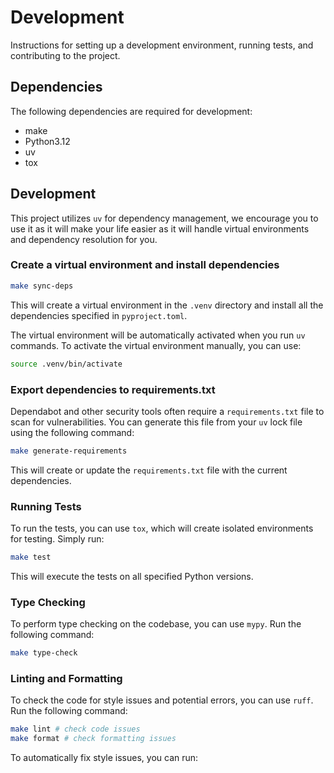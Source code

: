 # Development

Instructions for setting up a development environment, running tests, and contributing to the project.

## Dependencies

The following dependencies are required for development:

- make
- Python3.12
- uv
- tox

## Development

This project utilizes `uv` for dependency management, we encourage you to use it as it will make your life easier as it will handle virtual environments and dependency resolution for you.

### Create a virtual environment and install dependencies

   ```bash
   make sync-deps
   ```

This will create a virtual environment in the `.venv` directory and install all the dependencies specified in `pyproject.toml`. 

The virtual environment will be automatically activated when you run `uv` commands. To activate the virtual environment manually, you can use:

```bash
source .venv/bin/activate
```

### Export dependencies to requirements.txt
Dependabot and other security tools often require a `requirements.txt` file to scan for vulnerabilities. You can generate this file from your `uv` lock file using the following command:

```bash
make generate-requirements
```
This will create or update the `requirements.txt` file with the current dependencies.

### Running Tests

To run the tests, you can use `tox`, which will create isolated environments for testing. Simply run:

```bash
make test
```

This will execute the tests on all specified Python versions.

### Type Checking

To perform type checking on the codebase, you can use `mypy`. Run the following command:

```bash
make type-check
```

### Linting and Formatting

To check the code for style issues and potential errors, you can use `ruff`. Run the following command:

```bash
make lint # check code issues
make format # check formatting issues
```
To automatically fix style issues, you can run:
